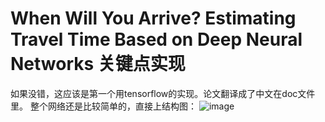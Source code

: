 # When Will You Arrive? Estimating Travel Time Based on Deep Neural Networks 关键点实现
如果没错，这应该是第一个用tensorflow的实现。论文翻译成了中文在doc文件里。
整个网络还是比较简单的，直接上结构图：
![image](https://github.com/zhongerqiandan/DeepTTE/blob/master/123.png)
